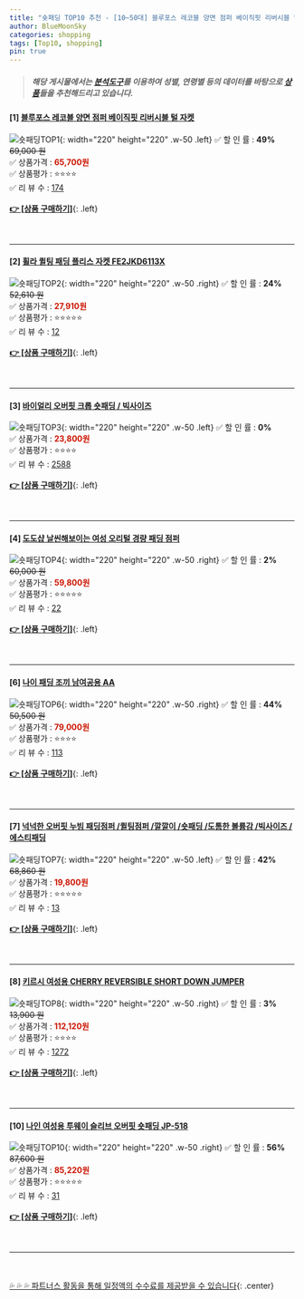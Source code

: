 ```yaml
---
title: "숏패딩 TOP10 추천 - [10~50대] 블루포스 레코블 양면 점퍼 베이직핏 리버시블 털 자켓"
author: BlueMoonSky
categories: shopping
tags: [Top10, shopping]
pin: true
---
```


> ##### 해당 게시물에서는 [**분석도구**](https://itemscout.io/)를 이용하여 **성별**, **연령별** 등의 데이터를 바탕으로 [**상품**](https://link.coupang.com/a/baae76)들을 추천해드리고 있습니다.

#### [1] [블루포스 레코블 양면 점퍼 베이직핏 리버시블 털 자켓](https://link.coupang.com/re/AFFSDP?lptag=AF5964186&subid=bluemoonsky6999&pageKey=6944720112&traceid=V0-153&itemId=16852549614&vendorItemId=87076928617)
![숏패딩TOP1](https://thumbnail6.coupangcdn.com/thumbnails/remote/230x230ex/image/vendor_inventory/f358/2f39e9274f6b0d40db6ccf47ac6937df61df161c76c8548ee74e8c7894c3.jpg){: width="220" height="220" .w-50 .left}
✅ 할 인 률 : **49%** ~~<del class="base-price"> 69,000  </del>원~~<br>
✅ 상품가격 : <span style="color:#cb1400"> **65,700원** </span><br>
✅ 상품평가 : ⭐⭐⭐⭐<br>
✅ 리 뷰 수 : [174](https://link.coupang.com/re/AFFSDP?lptag=AF5964186&subid=bluemoonsky6999&pageKey=6944720112&traceid=V0-153&itemId=16852549614&vendorItemId=87076928617)<br>
<br>
[**👉  [상품 구매하기]**](https://link.coupang.com/re/AFFSDP?lptag=AF5964186&subid=bluemoonsky6999&pageKey=6944720112&traceid=V0-153&itemId=16852549614&vendorItemId=87076928617){: .left}
<br>
<br>
<br>

***

#### [2] [휠라 퀼팅 패딩 플리스 자켓 FE2JKD6113X](https://link.coupang.com/re/AFFSDP?lptag=AF5964186&subid=bluemoonsky6999&pageKey=6143340683&traceid=V0-153&itemId=11803014030&vendorItemId=79076575604)
![숏패딩TOP2](https://thumbnail7.coupangcdn.com/thumbnails/remote/230x230ex/image/retail/images/8380860648723942-15810a1b-3434-4691-b1ec-8e9445227168.jpg){: width="220" height="220" .w-50 .right}
✅ 할 인 률 : **24%** ~~<del class="base-price"> 52,610  </del>원~~<br>
✅ 상품가격 : <span style="color:#cb1400"> **27,910원** </span><br>
✅ 상품평가 : ⭐⭐⭐⭐⭐<br>
✅ 리 뷰 수 : [12](https://link.coupang.com/re/AFFSDP?lptag=AF5964186&subid=bluemoonsky6999&pageKey=6143340683&traceid=V0-153&itemId=11803014030&vendorItemId=79076575604)<br>
<br>
[**👉  [상품 구매하기]**](https://link.coupang.com/re/AFFSDP?lptag=AF5964186&subid=bluemoonsky6999&pageKey=6143340683&traceid=V0-153&itemId=11803014030&vendorItemId=79076575604){: .left}
<br>
<br>
<br>

***

#### [3] [바이얼리 오버핏 크롭 숏패딩 / 빅사이즈](https://link.coupang.com/re/AFFSDP?lptag=AF5964186&subid=bluemoonsky6999&pageKey=7578991029&traceid=V0-153&itemId=20002952529&vendorItemId=87122173492)
![숏패딩TOP3](https://thumbnail7.coupangcdn.com/thumbnails/remote/230x230ex/image/vendor_inventory/4bd6/78a2c00e3b122a2d56728097df412f53761b2c3228a50d6e0f721b3fceb5.jpg){: width="220" height="220" .w-50 .left}
✅ 할 인 률 : **0%** <br>
✅ 상품가격 : <span style="color:#cb1400"> **23,800원** </span><br>
✅ 상품평가 : ⭐⭐⭐⭐<br>
✅ 리 뷰 수 : [2588](https://link.coupang.com/re/AFFSDP?lptag=AF5964186&subid=bluemoonsky6999&pageKey=7578991029&traceid=V0-153&itemId=20002952529&vendorItemId=87122173492)<br>
<br>
[**👉  [상품 구매하기]**](https://link.coupang.com/re/AFFSDP?lptag=AF5964186&subid=bluemoonsky6999&pageKey=7578991029&traceid=V0-153&itemId=20002952529&vendorItemId=87122173492){: .left}
<br>
<br>
<br>

***

#### [4] [도도샵 날씬해보이는 여성 오리털 경량 패딩 점퍼](https://link.coupang.com/re/AFFSDP?lptag=AF5964186&subid=bluemoonsky6999&pageKey=7609443095&traceid=V0-153&itemId=20149428671&vendorItemId=87242500089)
![숏패딩TOP4](https://thumbnail6.coupangcdn.com/thumbnails/remote/230x230ex/image/vendor_inventory/1b3a/cef9388555ccd15f18b2ea2c0eb37238dbde5ac0a90c9c2e0f4f9fd278b5.jpg){: width="220" height="220" .w-50 .right}
✅ 할 인 률 : **2%** ~~<del class="base-price"> 60,000  </del>원~~<br>
✅ 상품가격 : <span style="color:#cb1400"> **59,800원** </span><br>
✅ 상품평가 : ⭐⭐⭐⭐⭐<br>
✅ 리 뷰 수 : [22](https://link.coupang.com/re/AFFSDP?lptag=AF5964186&subid=bluemoonsky6999&pageKey=7609443095&traceid=V0-153&itemId=20149428671&vendorItemId=87242500089)<br>
<br>
[**👉  [상품 구매하기]**](https://link.coupang.com/re/AFFSDP?lptag=AF5964186&subid=bluemoonsky6999&pageKey=7609443095&traceid=V0-153&itemId=20149428671&vendorItemId=87242500089){: .left}
<br>
<br>
<br>

***

#### [6] [나이 패딩 조끼 남여공용 AA](https://link.coupang.com/re/AFFSDP?lptag=AF5964186&subid=bluemoonsky6999&pageKey=7625467620&traceid=V0-153&itemId=20225973026&vendorItemId=87315076287)
![숏패딩TOP6](https://thumbnail7.coupangcdn.com/thumbnails/remote/230x230ex/image/vendor_inventory/b95e/7f23fda47ee696018b9d34234ea2712de9d69f91a991fbcec41549d62929.jpg){: width="220" height="220" .w-50 .right}
✅ 할 인 률 : **44%** ~~<del class="base-price"> 50,500  </del>원~~<br>
✅ 상품가격 : <span style="color:#cb1400"> **79,000원** </span><br>
✅ 상품평가 : ⭐⭐⭐⭐<br>
✅ 리 뷰 수 : [113](https://link.coupang.com/re/AFFSDP?lptag=AF5964186&subid=bluemoonsky6999&pageKey=7625467620&traceid=V0-153&itemId=20225973026&vendorItemId=87315076287)<br>
<br>
[**👉  [상품 구매하기]**](https://link.coupang.com/re/AFFSDP?lptag=AF5964186&subid=bluemoonsky6999&pageKey=7625467620&traceid=V0-153&itemId=20225973026&vendorItemId=87315076287){: .left}
<br>
<br>
<br>

***

#### [7] [넉넉한 오버핏 누빔 패딩점퍼 /퀼팅점퍼 /깔깔이 /숏패딩 /도톰한 볼륨감 /빅사이즈 /에스티패딩](https://link.coupang.com/re/AFFSDP?lptag=AF5964186&subid=bluemoonsky6999&pageKey=6976519692&traceid=V0-153&itemId=17029922370&vendorItemId=84206241793)
![숏패딩TOP7](https://thumbnail9.coupangcdn.com/thumbnails/remote/230x230ex/image/vendor_inventory/46e9/515c13c3944d1217a98fdc4467d9a1f1f904d36a61c3ea041aee28d040e6.jpg){: width="220" height="220" .w-50 .left}
✅ 할 인 률 : **42%** ~~<del class="base-price"> 68,860  </del>원~~<br>
✅ 상품가격 : <span style="color:#cb1400"> **19,800원** </span><br>
✅ 상품평가 : ⭐⭐⭐⭐⭐<br>
✅ 리 뷰 수 : [13](https://link.coupang.com/re/AFFSDP?lptag=AF5964186&subid=bluemoonsky6999&pageKey=6976519692&traceid=V0-153&itemId=17029922370&vendorItemId=84206241793)<br>
<br>
[**👉  [상품 구매하기]**](https://link.coupang.com/re/AFFSDP?lptag=AF5964186&subid=bluemoonsky6999&pageKey=6976519692&traceid=V0-153&itemId=17029922370&vendorItemId=84206241793){: .left}
<br>
<br>
<br>

***

#### [8] [키르시 여성용 CHERRY REVERSIBLE SHORT DOWN JUMPER](https://link.coupang.com/re/AFFSDP?lptag=AF5964186&subid=bluemoonsky6999&pageKey=6872400399&traceid=V0-153&itemId=16444983637&vendorItemId=83635660986)
![숏패딩TOP8](https://thumbnail6.coupangcdn.com/thumbnails/remote/230x230ex/image/retail/images/2022/10/27/12/2/a7636ebd-330f-463a-9dd6-8b270fb3c9c4.jpg){: width="220" height="220" .w-50 .right}
✅ 할 인 률 : **3%** ~~<del class="base-price"> 13,900  </del>원~~<br>
✅ 상품가격 : <span style="color:#cb1400"> **112,120원** </span><br>
✅ 상품평가 : ⭐⭐⭐⭐<br>
✅ 리 뷰 수 : [1272](https://link.coupang.com/re/AFFSDP?lptag=AF5964186&subid=bluemoonsky6999&pageKey=6872400399&traceid=V0-153&itemId=16444983637&vendorItemId=83635660986)<br>
<br>
[**👉  [상품 구매하기]**](https://link.coupang.com/re/AFFSDP?lptag=AF5964186&subid=bluemoonsky6999&pageKey=6872400399&traceid=V0-153&itemId=16444983637&vendorItemId=83635660986){: .left}
<br>
<br>
<br>

***

#### [10] [나인 여성용 투웨이 슬리브 오버핏 숏패딩 JP-518](https://link.coupang.com/re/AFFSDP?lptag=AF5964186&subid=bluemoonsky6999&pageKey=6956198824&traceid=V0-153&itemId=16918165035&vendorItemId=84096070439)
![숏패딩TOP10](https://thumbnail10.coupangcdn.com/thumbnails/remote/230x230ex/image/retail/images/2022/11/29/12/5/48daf94c-0882-47b4-a7c6-27a9de090651.jpg){: width="220" height="220" .w-50 .right}
✅ 할 인 률 : **56%** ~~<del class="base-price"> 87,600  </del>원~~<br>
✅ 상품가격 : <span style="color:#cb1400"> **85,220원** </span><br>
✅ 상품평가 : ⭐⭐⭐⭐⭐<br>
✅ 리 뷰 수 : [31](https://link.coupang.com/re/AFFSDP?lptag=AF5964186&subid=bluemoonsky6999&pageKey=6956198824&traceid=V0-153&itemId=16918165035&vendorItemId=84096070439)<br>
<br>
[**👉  [상품 구매하기]**](https://link.coupang.com/re/AFFSDP?lptag=AF5964186&subid=bluemoonsky6999&pageKey=6956198824&traceid=V0-153&itemId=16918165035&vendorItemId=84096070439){: .left}
<br>
<br>
<br>

***
<br><br>[💦 💦 💦 파트너스 활동을 통해 일정액의 수수료를 제공받을 수 있습니다](https://link.coupang.com/a/baae76){: .center}